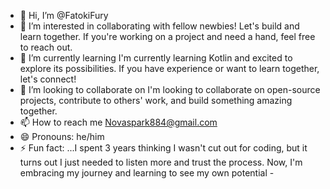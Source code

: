 - 👋 Hi, I’m @FatokiFury
- 👀 I’m interested in collaborating with fellow newbies! Let's build and learn together. If you're working on a project and need a hand, feel free to reach out.
- 🌱 I’m currently learning I'm currently learning Kotlin and excited to explore its possibilities. If you have experience or want to learn together, let's connect!
- 💞️ I’m looking to collaborate on I'm looking to collaborate on open-source projects, contribute to others' work, and build something amazing together.
- 📫 How to reach me Novaspark884@gmail.com
- 😄 Pronouns: he/him
- ⚡ Fun fact: ...I spent 3 years thinking I wasn't cut out for coding, but it turns out I just needed to listen more and trust the process. Now, I'm embracing my journey and learning to see my own potential - 

<!---
FatokiFury/FatokiFury is a ✨ special ✨ repository because its `README.md` (this file) appears on your GitHub profile.
You can click the Preview link to take a look at your changes.
--->
